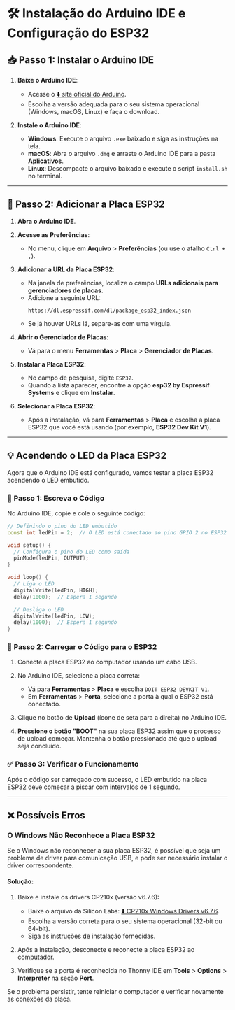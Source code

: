 # 🛠️ Instalação do Arduino IDE e Configuração do ESP32

## 📥 Passo 1: Instalar o Arduino IDE

1. **Baixe o Arduino IDE**:
   - Acesse o [⬇️ site oficial do Arduino](https://www.arduino.cc/en/software).
   - Escolha a versão adequada para o seu sistema operacional (Windows, macOS, Linux) e faça o download.

2. **Instale o Arduino IDE**:
   - **Windows**: Execute o arquivo `.exe` baixado e siga as instruções na tela.
   - **macOS**: Abra o arquivo `.dmg` e arraste o Arduino IDE para a pasta **Aplicativos**.
   - **Linux**: Descompacte o arquivo baixado e execute o script `install.sh` no terminal.

---

## 🔧 Passo 2: Adicionar a Placa ESP32

1. **Abra o Arduino IDE**.
2. **Acesse as Preferências**:
   - No menu, clique em **Arquivo** > **Preferências** (ou use o atalho `Ctrl + ,`).

3. **Adicionar a URL da Placa ESP32**:
   - Na janela de preferências, localize o campo **URLs adicionais para gerenciadores de placas**.
   - Adicione a seguinte URL:
     ```plaintext
     https://dl.espressif.com/dl/package_esp32_index.json
     ```
   - Se já houver URLs lá, separe-as com uma vírgula.

4. **Abrir o Gerenciador de Placas**:
   - Vá para o menu **Ferramentas** > **Placa** > **Gerenciador de Placas**.

5. **Instalar a Placa ESP32**:
   - No campo de pesquisa, digite `ESP32`.
   - Quando a lista aparecer, encontre a opção **esp32 by Espressif Systems** e clique em **Instalar**.

6. **Selecionar a Placa ESP32**:
   - Após a instalação, vá para **Ferramentas** > **Placa** e escolha a placa ESP32 que você está usando (por exemplo, **ESP32 Dev Kit V1**).

---

## 💡 Acendendo o LED da Placa ESP32

Agora que o Arduino IDE está configurado, vamos testar a placa ESP32 acendendo o LED embutido.

### 📝 Passo 1: Escreva o Código

No Arduino IDE, copie e cole o seguinte código:

```cpp
// Definindo o pino do LED embutido
const int ledPin = 2;  // O LED está conectado ao pino GPIO 2 no ESP32

void setup() {
  // Configura o pino do LED como saída
  pinMode(ledPin, OUTPUT);
}

void loop() {
  // Liga o LED
  digitalWrite(ledPin, HIGH);
  delay(1000);  // Espera 1 segundo

  // Desliga o LED
  digitalWrite(ledPin, LOW);
  delay(1000);  // Espera 1 segundo
}
```

### 🔌 Passo 2: Carregar o Código para o ESP32

1. Conecte a placa ESP32 ao computador usando um cabo USB.
2. No Arduino IDE, selecione a placa correta:
   - Vá para **Ferramentas** > **Placa** e escolha `DOIT ESP32 DEVKIT V1`.
   - Em **Ferramentas** > **Porta**, selecione a porta à qual o ESP32 está conectado.

3. Clique no botão de **Upload** (ícone de seta para a direita) no Arduino IDE.

4. **Pressione o botão "BOOT"** na sua placa ESP32 assim que o processo de upload começar. Mantenha o botão pressionado até que o upload seja concluído.

### ✅ Passo 3: Verificar o Funcionamento

Após o código ser carregado com sucesso, o LED embutido na placa ESP32 deve começar a piscar com intervalos de 1 segundo.

---

## ❌ Possíveis Erros

### O Windows Não Reconhece a Placa ESP32

Se o Windows não reconhecer a sua placa ESP32, é possível que seja um problema de driver para comunicação USB, e pode ser necessário instalar o driver correspondente.

#### Solução:

1. Baixe e instale os drivers CP210x (versão v6.7.6):
   - Baixe o arquivo da Silicon Labs: [⬇️ CP210x Windows Drivers v6.7.6](./Drivers/CP210x_VCP_Windows.zip).
   - Escolha a versão correta para o seu sistema operacional (32-bit ou 64-bit).
   - Siga as instruções de instalação fornecidas.

2. Após a instalação, desconecte e reconecte a placa ESP32 ao computador.
3. Verifique se a porta é reconhecida no Thonny IDE em **Tools** > **Options** > **Interpreter** na seção **Port**.

Se o problema persistir, tente reiniciar o computador e verificar novamente as conexões da placa.

